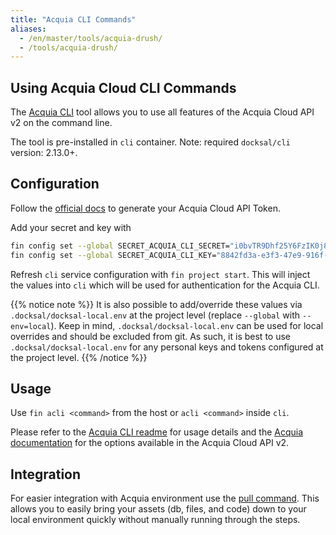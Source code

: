 ```yaml
---
title: "Acquia CLI Commands"
aliases:
  - /en/master/tools/acquia-drush/
  - /tools/acquia-drush/
---
```



## Using Acquia Cloud CLI Commands

The [Acquia CLI](https://github.com/acquia/cli) tool allows you 
to use all features of the Acquia Cloud API v2 on the command line.  

The tool is pre-installed in `cli` container. Note: required `docksal/cli` version: 2.13.0+.


## Configuration

Follow the [official docs](https://cloud.acquia.com/a/profile/tokens) to 
generate your Acquia Cloud API Token.  

Add your secret and key with

```bash
fin config set --global SECRET_ACQUIA_CLI_SECRET="i0bvTR9Dhf25Y6FzIK0j8NX//ll+GeAC7t75Jg4y8CE="
fin config set --global SECRET_ACQUIA_CLI_KEY="8842fd3a-e3f3-47e9-916f-6ff760e26358"
``` 

Refresh `cli` service configuration with `fin project start`. This will inject the values into `cli`
which will be used for authentication for the Acquia CLI.

{{% notice note %}}
It is also possible to add/override these values via `.docksal/docksal-local.env` at the project level (replace `--global` with `--env=local`). 
Keep in mind, `.docksal/docksal-local.env` can be used for local overrides and should be excluded from git.
As such, it is best to use `.docksal/docksal-local.env` for any personal keys and tokens configured at the project level.
{{% /notice %}}

## Usage

Use `fin acli <command>` from the host or `acli <command>` inside `cli`.

Please refer to the [Acquia CLI readme](https://github.com/acquia/cli) for usage details and
the [Acquia documentation](https://docs.acquia.com/acquia-cloud/develop/api/) for the options available
in the Acquia Cloud API v2.


## Integration

For easier integration with Acquia environment use the [pull command](/fin/fin-pull). 
This allows you to easily bring your assets (db, files, and code) down to your 
local environment quickly without manually running through the steps.
